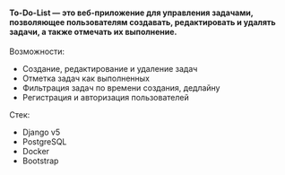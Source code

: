 <h4>To-Do-List — это веб-приложение для управления задачами, позволяющее пользователям создавать, редактировать и удалять задачи, а также отмечать их выполнение.</h4>

Возможности:
- Создание, редактирование и удаление задач
- Отметка задач как выполненных
- Фильтрация задач по времени создания, дедлайну
- Регистрация и авторизация пользователей

Стек:
- Django v5
- PostgreSQL
- Docker
- Bootstrap
